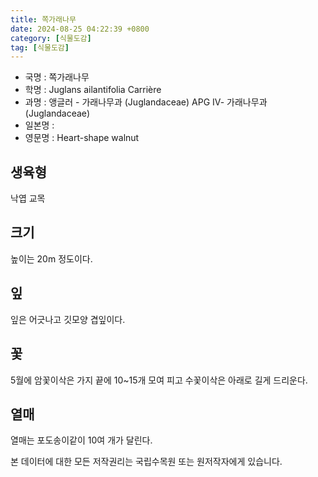 ```yaml
---
title: 쪽가래나무
date: 2024-08-25 04:22:39 +0800
category: [식물도감]
tag: [식물도감]
---
```




- 국명 : 쪽가래나무
- 학명 : Juglans ailantifolia Carrière
- 과명 : 앵글러 - 가래나무과 (Juglandaceae) APG Ⅳ- 가래나무과 (Juglandaceae)
- 일본명 : 
- 영문명 : Heart-shape walnut


## 생육형
낙엽 교목
## 크기
높이는 20m 정도이다.
## 잎
잎은 어긋나고 깃모양 겹잎이다.
## 꽃
5월에 암꽃이삭은 가지 끝에 10~15개 모여 피고 수꽃이삭은 아래로 길게 드리운다.
## 열매
열매는 포도송이같이 10여 개가 달린다.






본 데이터에 대한 모든 저작권리는 국립수목원 또는 원저작자에게 있습니다.
